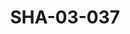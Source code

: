 ---
pid: SHA-03-037
title: SHA-03-037
language: en
original_label: 
rights: Sharhabil Ahmed
location_of_original: Sharhabil Ahmed
photographer_or_studio: Studio KGS
scanned_from: photograph 13 by 18
_date: 1971-1972
location: Khartoum, Mughrun garden
description: group of men and women new years eve party
additional_notes: 
permission_display: 'yes'
on_server: 'no'
on_website: 'no'
permalink: /photopages/en/SHA-03-037.html
layout: photo-page
---
